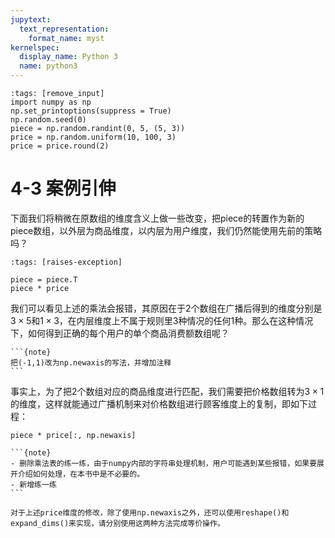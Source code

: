 ```yaml
---
jupytext:
  text_representation:
    format_name: myst
kernelspec:
  display_name: Python 3
  name: python3
---
```


```{code-cell} ipython3
:tags: [remove_input]
import numpy as np
np.set_printoptions(suppress = True)
np.random.seed(0)
piece = np.random.randint(0, 5, (5, 3))
price = np.random.uniform(10, 100, 3)
price = price.round(2)
```

# 4-3 案例引伸

下面我们将稍微在原数组的维度含义上做一些改变，把piece的转置作为新的piece数组，以外层为商品维度，以内层为用户维度，我们仍然能使用先前的策略吗？

```{code-cell} ipython3
:tags: [raises-exception]

piece = piece.T
piece * price
```

我们可以看见上述的乘法会报错，其原因在于2个数组在广播后得到的维度分别是$3\times 5$和$1\times 3$，在内层维度上不属于规则里3种情况的任何1种。那么在这种情况下，如何得到正确的每个用户的单个商品消费额数组呢？

````{margin}
```{note}
把(-1,1)改为np.newaxis的写法，并增加注释
```
````

事实上，为了把2个数组对应的商品维度进行匹配，我们需要把价格数组转为$3\times 1$的维度，这样就能通过广播机制来对价格数组进行顾客维度上的复制，即如下过程：

```{code-cell} ipython3
piece * price[:, np.newaxis]
```

````{margin}
```{note}
- 删除乘法表的练一练，由于numpy内部的字符串处理机制，用户可能遇到某些报错，如果要展开介绍如何处理，在本书中是不必要的。
- 新增练一练
```
````

```{admonition} 练一练
对于上述price维度的修改，除了使用np.newaxis之外，还可以使用reshape()和expand_dims()来实现，请分别使用这两种方法完成等价操作。
```
